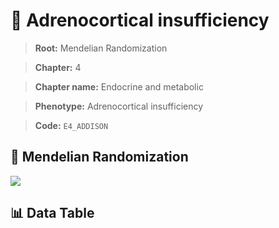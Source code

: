 # 🧪 Adrenocortical insufficiency

> **Root:** Mendelian Randomization

> **Chapter:** 4  

> **Chapter name:** Endocrine and metabolic

> **Phenotype:** Adrenocortical insufficiency  

> **Code:** `E4_ADDISON`

## 🧬 Mendelian Randomization  

<img src="/MR/Figures/Forward/E4_ADDISON.png"/>

## 📊 Data Table

<CsvTableMRF src="/public/MR/Data/Forward/E4_ADDISON.csv"/>
